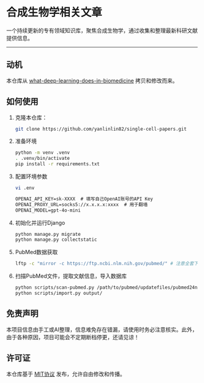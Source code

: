 # 合成生物学相关文章

一个持续更新的专有领域知识库，聚焦合成生物学，通过收集和整理最新科研文献提供信息。

---

## 动机

本仓库从 [what-deep-learning-does-in-biomedicine](https://github.com/yanlinlin82/what-deep-learning-does-in-biomedicine/) 拷贝和修改而来。

## 如何使用

1. 克隆本仓库：

    ```sh
    git clone https://github.com/yanlinlin82/single-cell-papers.git
    ```

2. 准备环境

    ```sh
    python -m venv .venv
    . .venv/bin/activate
    pip install -r requirements.txt
    ```

3. 配置环境参数

    ```sh
    vi .env
    ```

    ```txt
    OPENAI_API_KEY=sk-XXXX  # 填写自己OpenAI账号的API Key
    OPENAI_PROXY_URL=socks5://x.x.x.x:xxxx  # 用于翻墙
    OPENAI_MODEL=gpt-4o-mini
    ```
  
4. 初始化并运行Django

    ```sh
    python manage.py migrate
    python manage.py collectstatic
    ```

5. PubMed数据获取

    ```sh
    lftp -c "mirror -c https://ftp.ncbi.nlm.nih.gov/pubmed/" # 注意全套下载有超过50G
    ```

6. 扫描PubMed文件，提取文献信息，导入数据库

    ```sh
    python scripts/scan-pubmed.py /path/to/pubmed/updatefiles/pubmed24nXXXX.xml.gz
    python scripts/import.py output/
    ```

## 免责声明

本项目信息由手工或AI整理，信息难免存在错漏，请使用时务必注意核实。此外，由于各种原因，项目可能会不定期断档停更，还请见谅！

## 许可证

本仓库基于 [MIT协议](LICENSE) 发布，允许自由修改和传播。
